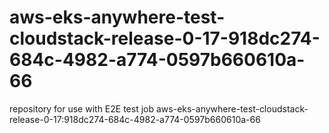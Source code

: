 # aws-eks-anywhere-test-cloudstack-release-0-17-918dc274-684c-4982-a774-0597b660610a-66
repository for use with E2E test job aws-eks-anywhere-test-cloudstack-release-0-17:918dc274-684c-4982-a774-0597b660610a-66

